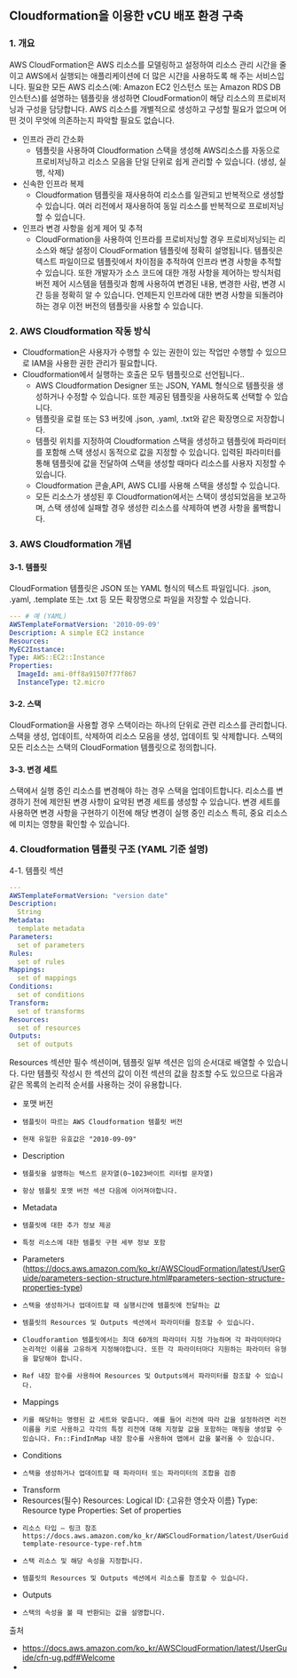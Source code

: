 ## Cloudformation을 이용한 vCU 배포 환경 구축
### 1.  개요  
AWS CloudFormation은 AWS 리소스를 모델링하고 설정하여 리소스 관리 시간을 줄이고 AWS에서 실행되는 애플리케이션에 더 많은 시간을 사용하도록 해 주는 서비스입니다. 필요한 모든 AWS 리소스(예: Amazon EC2 인스턴스 또는 Amazon RDS DB 인스턴스)를 설명하는 템플릿을 생성하면 CloudFormation이 해당 리소스의 프로비저닝과 구성을 담당합니다. AWS 리소스를 개별적으로 생성하고 구성할 필요가 없으며 어떤 것이 무엇에 의존하는지 파악할 필요도 없습니다.
-   인프라 관리 간소화 
    -  템플릿을 사용하여 Cloudformation 스택을 생성해 AWS리소스를 자동으로 프로비저닝하고 리소스 모음을 단일 단위로 쉽게 관리할 수 있습니다. (생성, 실행, 삭제)
-   신속한 인프라 복제
    - Cloudformation 템플릿을 재사용하여 리소스를 일관되고 반복적으로 생성할 수 있습니다. 여러 리전에서 재사용하여 동일 리소스를 반복적으로 프로비저닝할 수 있습니다.
-   인프라 변경 사항을 쉽게 제어 및 추적
    - CloudFormation을 사용하여 인프라를 프로비저닝할 경우 프로비저닝되는 리소스와 해당 설정이 CloudFormation 템플릿에 정확히 설명됩니다. 템플릿은 텍스트 파일이므로 템플릿에서 차이점을 추적하여 인프라 변경 사항을 추적할 수 있습니다. 또한 개발자가 소스 코드에 대한 개정 사항을 제어하는 방식처럼 버전 제어 시스템을 템플릿과 함께 사용하여 변경된 내용, 변경한 사람, 변경 시간 등을 정확히 알 수 있습니다. 언제든지 인프라에 대한 변경 사항을 되돌려야 하는 경우 이전 버전의 템플릿을 사용할 수 있습니다.
### 2.  AWS Cloudformation 작동 방식
-   Cloudformation은 사용자가 수행할 수 있는 권한이 있는 작업만 수행할 수 있으므로 IAM을 사용한 권한 관리가 필요합니다.
-   Cloudformation에서 실행하는 호출은 모두 템플릿으로 선언됩니다..
    -  AWS Cloudformation Designer 또는 JSON, YAML 형식으로 템플릿을 생성하거나 수정할 수 있습니다. 또한 제공된 템플릿을 사용하도록 선택할 수 있습니다.
    -  템플릿을 로컬 또는 S3 버킷에 .json, .yaml, .txt와 같은 확장명으로 저장합니다.
    -  템플릿 위치를 지정하여 Cloudformation 스택을 생성하고 템플릿에 파라미터를 포함해 스택 생성시 동적으로 값을 지정할 수 있습니다. 입력된 파라미터를 통해 템플릿에 값을 전달하여 스택을 생성할 때마다 리소스를 사용자 지정할 수 있습니다.
    -  Cloudformation 콘솔,API, AWS CLI를 사용해 스택을 생성할 수 있습니다.
    -   모든 리소스가 생성된 후 Cloudformation에서는 스택이 생성되었음을 보고하며, 스택 생성에 실패할 경우 생성한 리소스를 삭제하여 변경 사항을 롤백합니다.
### 3.  AWS Cloudformation 개념  
#### 3-1. 템플릿  
CloudFormation 템플릿은 JSON 또는 YAML 형식의 텍스트 파일입니다. .json, .yaml, .template 또는 .txt 등 모든 확장명으로 파일을 저장할 수 있습니다.
```yaml
--- # 예 (YAML)
AWSTemplateFormatVersion: '2010-09-09'
Description: A simple EC2 instance
Resources:
MyEC2Instance:
Type: AWS::EC2::Instance
Properties:
  ImageId: ami-0ff8a91507f77f867
  InstanceType: t2.micro
```
#### 3-2. 스택    
CloudFormation을 사용할 경우 스택이라는 하나의 단위로 관련 리소스를 관리합니다. 스택을 생성, 업데이트, 삭제하여 리소스 모음을 생성, 업데이트 및 삭제합니다. 스택의 모든 리소스는 스택의 CloudFormation 템플릿으로 정의합니다.  
#### 3-3. 변경 세트  
스택에서 실행 중인 리소스를 변경해야 하는 경우 스택을 업데이트합니다. 리소스를 변경하기 전에 제안된 변경 사항이 요약된 변경 세트를 생성할 수 있습니다. 변경 세트를 사용하면 변경 사항을 구현하기 이전에 해당 변경이 실행 중인 리소스 특히, 중요 리소스에 미치는 영향을 확인할 수 있습니다.  

### 4.  Cloudformation 템플릿 구조 (YAML 기준 설명)  
4-1. 템플릿 섹션
```yaml
---
AWSTemplateFormatVersion: "version date"
Description:
  String
Metadata:
  template metadata
Parameters:
  set of parameters
Rules:
  set of rules
Mappings:
  set of mappings
Conditions:
  set of conditions
Transform:
  set of transforms
Resources:
  set of resources
Outputs:
  set of outputs
  ```
Resources 섹션만 필수 섹션이며, 템플릿 일부 섹션은 임의 순서대로 배열할 수 있습니다. 다만 템플릿 작성시 한 섹션의 값이 이전 섹션의 값을 참조할 수도 있으므로 다음과 같은 목록의 논리적 순서를 사용하는 것이 유용합니다.
-   포맷 버전
  -     템플릿이 따르는 AWS Cloudformation 템플릿 버전
  -     현재 유일한 유효값은 "2010-09-09"
-   Description
  -     템플릿을 설명하는 텍스트 문자열(0~1023바이트 리터럴 문자열)
  -     항상 템플릿 포맷 버전 섹션 다음에 이어져야합니다.
-   Metadata
  -     템플릿에 대한 추가 정보 제공
  -     특정 리소스에 대한 템플릿 구현 세부 정보 포함
-   Parameters (https://docs.aws.amazon.com/ko_kr/AWSCloudFormation/latest/UserGuide/parameters-section-structure.html#parameters-section-structure-properties-type)
  -     스택을 생성하거나 업데이트할 때 실행시간에 템플릿에 전달하는 값
  -     템플릿의 Resources 및 Outputs 섹션에서 파라미터를 참조할 수 있습니다.
  -     Cloudforamtion 템플릿에서는 최대 60개의 파라미터 지정 가능하며 각 파라미터마다 논리적인 이름을 고유하게 지정해야합니다. 또한 각 파라미터마다 지원하는 파라미터 유형을 할당해야 합니다.
  -     Ref 내장 함수를 사용하여 Resources 및 Outputs에서 파라미터를 참조할 수 있습니다.
-   Mappings
  -     키를 해당하는 명령된 값 세트와 맞춥니다. 예를 들어 리전에 따라 값을 설정하려면 리전 이름을 키로 사용하고 각각의 특정 리전에 대해 지정할 값을 포함하는 매핑을 생성할 수 있습니다. Fn::FindInMap 내장 함수를 사용하여 맵에서 값을 불러올 수 있습니다.
-   Conditions
  -     스택을 생성하거나 업데이트할 때 파라미터 또는 파라미터의 조합을 검증
-   Transform
-   Resources(필수)
  Resources:
  Logical ID: {고유한 영숫자 이름}
    Type: Resource type
    Properties:
      Set of properties
  -     리소스 타입 – 링크 참조 https://docs.aws.amazon.com/ko_kr/AWSCloudFormation/latest/UserGuide/aws-template-resource-type-ref.htm
  -     스택 리소스 및 해당 속성을 지정합니다.
  -     템플릿의 Resources 및 Outputs 섹션에서 리소스를 참조할 수 있습니다.
-   Outputs
  -     스택의 속성을 볼 때 반환되는 값을 설명합니다.


















출처
-   https://docs.aws.amazon.com/ko_kr/AWSCloudFormation/latest/UserGuide/cfn-ug.pdf#Welcome
-